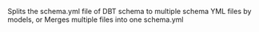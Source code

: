 Splits the schema.yml file of DBT schema to multiple schema YML files by models, or Merges multiple files into one schema.yml 
